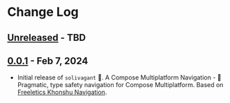 # Change Log

## [Unreleased] - TBD

## [0.0.1] - Feb 7, 2024

- Initial release of `solivagant` 🔆.
  A Compose Multiplatform Navigation - 🌸 Pragmatic, type safety navigation for Compose Multiplatform.
  Based on [Freeletics Khonshu Navigation](https://freeletics.github.io/khonshu/navigation/get-started/).

[Unreleased]: https://github.com/hoc081098/solivagant/compare/0.0.1...HEAD

[0.0.1]: https://github.com/hoc081098/solivagant/releases/tag/0.0.1
